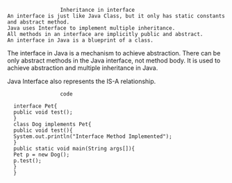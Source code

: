                      Inheritance in interface
    An interface is just like Java Class, but it only has static constants and abstract method. 
    Java uses Interface to implement multiple inheritance. 
    All methods in an interface are implicitly public and abstract.
    An interface in Java is a blueprint of a class. 

   The interface in Java is a mechanism to achieve abstraction. There can be only abstract    methods in the Java interface, not method body. It is used to achieve abstraction and    multiple inheritance in Java.

   Java Interface also represents the IS-A relationship.
                  
                     code
                     
      interface Pet{
      public void test();
      }
      class Dog implements Pet{
      public void test(){
      System.out.println("Interface Method Implemented");
      }
      public static void main(String args[]){
      Pet p = new Dog();
      p.test();
      }
      }
